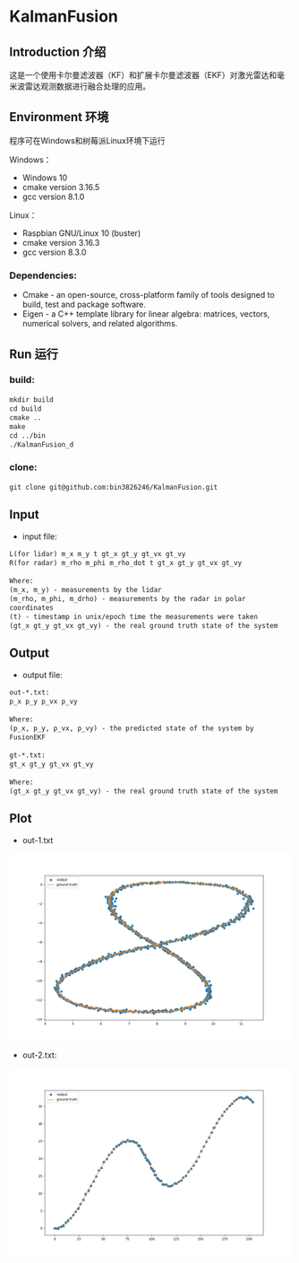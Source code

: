 # KalmanFusion
## Introduction 介绍
这是一个使用卡尔曼滤波器（KF）和扩展卡尔曼滤波器（EKF）对激光雷达和毫米波雷达观测数据进行融合处理的应用。
## Environment 环境
程序可在Windows和树莓派Linux环境下运行

Windows：
- Windows 10
- cmake version 3.16.5
- gcc version 8.1.0

Linux：
- Raspbian GNU/Linux 10 (buster)
- cmake version 3.16.3
- gcc version 8.3.0

### Dependencies:
- Cmake - an open-source, cross-platform family of tools designed to build, test and package software. 
- Eigen - a C++ template library for linear algebra: matrices, vectors, numerical solvers, and related algorithms.

## Run 运行
### build:
```shell script
mkdir build
cd build
cmake ..
make
cd ../bin
./KalmanFusion_d
```
### clone:

`git clone git@github.com:bin3826246/KalmanFusion.git`

## Input
- input file:
```
L(for lidar) m_x m_y t gt_x gt_y gt_vx gt_vy
R(for radar) m_rho m_phi m_rho_dot t gt_x gt_y gt_vx gt_vy

Where:
(m_x, m_y) - measurements by the lidar
(m_rho, m_phi, m_drho) - measurements by the radar in polar coordinates
(t) - timestamp in unix/epoch time the measurements were taken
(gt_x gt_y gt_vx gt_vy) - the real ground truth state of the system
```
## Output
- output file:
```
out-*.txt:
p_x p_y p_vx p_vy

Where:
(p_x, p_y, p_vx, p_vy) - the predicted state of the system by FusionEKF

gt-*.txt:
gt_x gt_y gt_vx gt_vy

Where:
(gt_x gt_y gt_vx gt_vy) - the real ground truth state of the system
```
## Plot
- out-1.txt

![Fig1](./plot/Figure_1.png)

- out-2.txt:

![Fig2](./plot/Figure_2.png)
